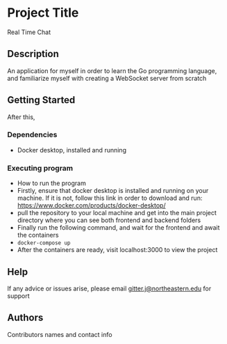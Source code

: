 # Project Title

Real Time Chat

## Description

An application for myself in order to learn the Go programming language, and familiarize myself with creating a WebSocket server from scratch

## Getting Started


After this, 




### Dependencies

* Docker desktop, installed and running

### Executing program

* How to run the program
* Firstly, ensure that docker desktop is installed and running on your machine. If it is not, follow this link in order to download and run: https://www.docker.com/products/docker-desktop/
* pull the repository to your local machine and get into the main project directory where you can see both frontend and backend folders
* Finally run the following command, and wait for the frontend and await the containers
* `docker-compose up`
* After the containers are ready, visit localhost:3000 to view the project

## Help

If any advice or issues arise, please email gitter.j@northeastern.edu for support


## Authors

Contributors names and contact info


